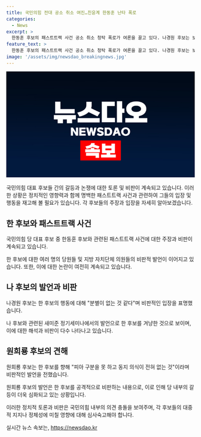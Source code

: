 ```yaml
---
title: 국민의힘 전대 공소 취소 여진…친윤계 한동훈 난타 폭로
categories:
  - News
excerpt: >
  한동훈 후보의 패스트트랙 사건 공소 취소 청탁 폭로가 여론을 끌고 있다. 나경원 후보는 보수 진영 최대 외곽 조직인 새미준 정기세미나에서 한 후보를 비판하며, 원희룡 후보와 친윤(친윤석열)계 등 몇몇 광역 지방자치단체장들도 한 후보를 공격했다. 당내 의원들 역시 한 후보를 견제하며 법무부 장관이던 한 후보를 추궁한 것으로 전해졌다. 하지만 한동훈 후보 편의 새미준 세미나에서 친한계는 이러한 공격이 과도하다고 방어했다. 그러나 정치 관련 이야기에는 연루되지 않았다고 박정훈 후보가 강조했다.
feature_text: >
  한동훈 후보의 패스트트랙 사건 공소 취소 청탁 폭로가 여론을 끌고 있다. 나경원 후보는 보수 진영 최대 외곽 조직인 새미준 정기세미나에서 한 후보를 비판하며, 원희룡 후보와 친윤(친윤석열)계 등 몇몇 광역 지방자치단체장들도 한 후보를 공격했다. 당내 의원들 역시 한 후보를 견제하며 법무부 장관이던 한 후보를 추궁한 것으로 전해졌다. 하지만 한동훈 후보 편의 새미준 세미나에서 친한계는 이러한 공격이 과도하다고 방어했다. 그러나 정치 관련 이야기에는 연루되지 않았다고 박정훈 후보가 강조했다.
image: '/assets/img/newsdao_breakingnews.jpg'
---
```


<p><img src="/assets/img/newsdao_breakingnews.jpg" alt="bookingtag 속보" /></p>

<p>국민의힘 대표 후보들 간의 갈등과 논쟁에 대한 토론 및 비판이 계속되고 있습니다. 이러한 상황은 정치적인 영향력과 함께 명백한 패스트트랙 사건과 관련하여 그들의 입장 및 행동을 재고해 볼 필요가 있습니다. 각 후보들의 주장과 입장을 자세히 알아보겠습니다. </p>

<h2 data-ke-size="size26">한 후보와 패스트트랙 사건</h2> 

<p>국민의힘 당 대표 후보 중 한동훈 후보와 관련된 패스트트랙 사건에 대한 주장과 비판이 계속되고 있습니다. </p>

<p data-ke-size="size16">한 후보에 대한 여러 명의 당원들 및 지방 자치단체 의원들의 비판적 발언이 이어지고 있습니다. 또한, 이에 대한 논란이 여전히 계속되고 있습니다.</p>

<h2 data-ke-size="size26">나 후보의 발언과 비판</h2>

<p>나경원 후보는 한 후보의 행동에 대해 "분별이 없는 것 같다"며 비판적인 입장을 표명했습니다. </p>

<p data-ke-size="size16">나 후보와 관련된 새미준 정기세미나에서의 발언으로 한 후보를 겨냥한 것으로 보이며, 이에 대한 해석과 비판이 다수 나타나고 있습니다.</p>

<h2 data-ke-size="size26">원희룡 후보의 견해</h2>

<p>원희룡 후보는 한 후보를 향해 "피아 구분을 못 하고 동지 의식이 전혀 없는 것"이라며 비판적인 발언을 전했습니다.</p>

<p data-ke-size="size16">원희룡 후보의 발언은 한 후보를 공격적으로 비판하는 내용으로, 이로 인해 당 내부의 갈등이 더욱 심화되고 있는 상황입니다.</p>

<p>이러한 정치적 토론과 비판은 국민의힘 내부의 의견 충돌을 보여주며, 각 후보들의 대중적 지지나 정체성에 미칠 영향에 대해 심사숙고해야 합니다.</p>
실시간 뉴스 속보는, <a href="https://newsdao.kr" rel="dofollow">https://newsdao.kr</a>


